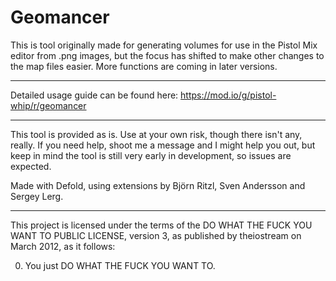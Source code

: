 # Geomancer

This is tool originally made for generating volumes for use in the Pistol Mix editor from .png images, but the focus has shifted to make other changes to the map files easier. More functions are coming in later versions.

---

Detailed usage guide can be found here: https://mod.io/g/pistol-whip/r/geomancer

---

This tool is provided as is. Use at your own risk, though there isn't any, really. If you need help, shoot me a message and I might help you out, but keep in mind the tool is still very early in development, so issues are expected.

Made with Defold, using extensions by Björn Ritzl, Sven Andersson and Sergey Lerg. 

---

This project is licensed under the terms of the
DO WHAT THE FUCK YOU WANT TO PUBLIC LICENSE, version 3,
as published by theiostream on March 2012, as it follows:

0. You just DO WHAT THE FUCK YOU WANT TO.
